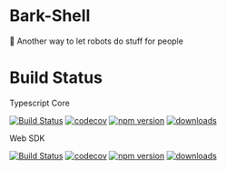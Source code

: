 # Bark-Shell

:scroll: Another way to let robots do stuff for people

# Build Status

Typescript Core

[![Build Status](https://travis-ci.com/barksh/Bark-Shell-TypeScript.svg?branch=master)](https://travis-ci.com/barksh/Bark-Shell-TypeScript)
[![codecov](https://codecov.io/gh/barksh/Bark-Shell-TypeScript/branch/master/graph/badge.svg)](https://codecov.io/gh/barksh/Bark-Shell-TypeScript)
[![npm version](https://badge.fury.io/js/%40bark-shell%2Ftypescript.svg)](https://badge.fury.io/js/%40bark-shell%2Ftypescript)
[![downloads](https://img.shields.io/npm/dm/@bark-shell/typescript.svg)](https://www.npmjs.com/package/@bark-shell/typescript)

Web SDK

[![Build Status](https://travis-ci.com/barksh/Bark-Shell-Web.svg?branch=master)](https://travis-ci.com/barksh/Bark-Shell-Web)
[![codecov](https://codecov.io/gh/barksh/Bark-Shell-Web/branch/master/graph/badge.svg)](https://codecov.io/gh/barksh/Bark-Shell-Web)
[![npm version](https://badge.fury.io/js/%40bark-shell%2Fweb.svg)](https://badge.fury.io/js/%40bark-shell%2Fweb)
[![downloads](https://img.shields.io/npm/dm/@bark-shell/web.svg)](https://www.npmjs.com/package/@bark-shell/web)

